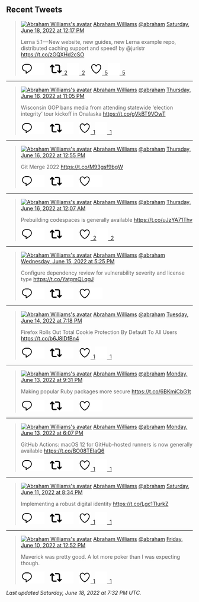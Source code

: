 ## Recent Tweets

> [![Abraham Williams's avatar](https://pbs.twimg.com/profile_images/897079141719195648/_mvh-QJH_mini.jpg)](https://twitter.com/abraham) [Abraham Williams](https://twitter.com/abraham) [@abraham](https://twitter.com/abraham) [Saturday, June 18, 2022 at 12:17 PM](https://twitter.com/abraham/status/1538133750139301889)
>
> Lerna 5.1 — New website, new guides, new Lerna example repo, distributed caching support and speed! by @juristr https://t.co/zGQXHd2cSO
>
> [![Reply](./images/reply_light.svg#gh-light-mode-only "Reply")](https://twitter.com/intent/tweet?in_reply_to=1538133750139301889#gh-light-mode-only)[![Reply](./images/reply.svg#gh-dark-mode-only "Reply")](https://twitter.com/intent/tweet?in_reply_to=1538133750139301889#gh-dark-mode-only)&emsp;[![Retweet](./images/retweet_light.svg#gh-light-mode-only "Retweet")&ensp;2](https://twitter.com/intent/retweet?tweet_id=1538133750139301889#gh-light-mode-only)[![Retweet](./images/retweet.svg#gh-dark-mode-only "Retweet")&ensp;2](https://twitter.com/intent/retweet?tweet_id=1538133750139301889#gh-dark-mode-only)&emsp;[![Like](./images/like_light.svg#gh-light-mode-only "Like")&ensp;5](https://twitter.com/intent/favorite?tweet_id=1538133750139301889#gh-light-mode-only)[![Like](./images/like.svg#gh-dark-mode-only "Like")&ensp;5](https://twitter.com/intent/favorite?tweet_id=1538133750139301889#gh-dark-mode-only)


---

> [![Abraham Williams's avatar](https://pbs.twimg.com/profile_images/897079141719195648/_mvh-QJH_mini.jpg)](https://twitter.com/abraham) [Abraham Williams](https://twitter.com/abraham) [@abraham](https://twitter.com/abraham) [Thursday, June 16, 2022 at 11:05 PM](https://twitter.com/abraham/status/1537572015737036805)
>
> Wisconsin GOP bans media from attending statewide ‘election integrity’ tour kickoff in Onalaska
https://t.co/gVkBT9VOwT
>
> [![Reply](./images/reply_light.svg#gh-light-mode-only "Reply")](https://twitter.com/intent/tweet?in_reply_to=1537572015737036805#gh-light-mode-only)[![Reply](./images/reply.svg#gh-dark-mode-only "Reply")](https://twitter.com/intent/tweet?in_reply_to=1537572015737036805#gh-dark-mode-only)&emsp;[![Retweet](./images/retweet_light.svg#gh-light-mode-only "Retweet")](https://twitter.com/intent/retweet?tweet_id=1537572015737036805#gh-light-mode-only)[![Retweet](./images/retweet.svg#gh-dark-mode-only "Retweet")](https://twitter.com/intent/retweet?tweet_id=1537572015737036805#gh-dark-mode-only)&emsp;[![Like](./images/like_light.svg#gh-light-mode-only "Like")&ensp;1](https://twitter.com/intent/favorite?tweet_id=1537572015737036805#gh-light-mode-only)[![Like](./images/like.svg#gh-dark-mode-only "Like")&ensp;1](https://twitter.com/intent/favorite?tweet_id=1537572015737036805#gh-dark-mode-only)


---

> [![Abraham Williams's avatar](https://pbs.twimg.com/profile_images/897079141719195648/_mvh-QJH_mini.jpg)](https://twitter.com/abraham) [Abraham Williams](https://twitter.com/abraham) [@abraham](https://twitter.com/abraham) [Thursday, June 16, 2022 at 12:55 PM](https://twitter.com/abraham/status/1537418579687133185)
>
> Git Merge 2022 https://t.co/M93gsf9bgW
>
> [![Reply](./images/reply_light.svg#gh-light-mode-only "Reply")](https://twitter.com/intent/tweet?in_reply_to=1537418579687133185#gh-light-mode-only)[![Reply](./images/reply.svg#gh-dark-mode-only "Reply")](https://twitter.com/intent/tweet?in_reply_to=1537418579687133185#gh-dark-mode-only)&emsp;[![Retweet](./images/retweet_light.svg#gh-light-mode-only "Retweet")](https://twitter.com/intent/retweet?tweet_id=1537418579687133185#gh-light-mode-only)[![Retweet](./images/retweet.svg#gh-dark-mode-only "Retweet")](https://twitter.com/intent/retweet?tweet_id=1537418579687133185#gh-dark-mode-only)&emsp;[![Like](./images/like_light.svg#gh-light-mode-only "Like")](https://twitter.com/intent/favorite?tweet_id=1537418579687133185#gh-light-mode-only)[![Like](./images/like.svg#gh-dark-mode-only "Like")](https://twitter.com/intent/favorite?tweet_id=1537418579687133185#gh-dark-mode-only)


---

> [![Abraham Williams's avatar](https://pbs.twimg.com/profile_images/897079141719195648/_mvh-QJH_mini.jpg)](https://twitter.com/abraham) [Abraham Williams](https://twitter.com/abraham) [@abraham](https://twitter.com/abraham) [Thursday, June 16, 2022 at 12:07 AM](https://twitter.com/abraham/status/1537225409040744449)
>
> Prebuilding codespaces is generally available https://t.co/uJzYA71Thv
>
> [![Reply](./images/reply_light.svg#gh-light-mode-only "Reply")](https://twitter.com/intent/tweet?in_reply_to=1537225409040744449#gh-light-mode-only)[![Reply](./images/reply.svg#gh-dark-mode-only "Reply")](https://twitter.com/intent/tweet?in_reply_to=1537225409040744449#gh-dark-mode-only)&emsp;[![Retweet](./images/retweet_light.svg#gh-light-mode-only "Retweet")](https://twitter.com/intent/retweet?tweet_id=1537225409040744449#gh-light-mode-only)[![Retweet](./images/retweet.svg#gh-dark-mode-only "Retweet")](https://twitter.com/intent/retweet?tweet_id=1537225409040744449#gh-dark-mode-only)&emsp;[![Like](./images/like_light.svg#gh-light-mode-only "Like")&ensp;2](https://twitter.com/intent/favorite?tweet_id=1537225409040744449#gh-light-mode-only)[![Like](./images/like.svg#gh-dark-mode-only "Like")&ensp;2](https://twitter.com/intent/favorite?tweet_id=1537225409040744449#gh-dark-mode-only)


---

> [![Abraham Williams's avatar](https://pbs.twimg.com/profile_images/897079141719195648/_mvh-QJH_mini.jpg)](https://twitter.com/abraham) [Abraham Williams](https://twitter.com/abraham) [@abraham](https://twitter.com/abraham) [Wednesday, June 15, 2022 at 5:25 PM](https://twitter.com/abraham/status/1537124211751325698)
>
> Configure dependency review for vulnerability severity and license type https://t.co/YatgmQLqgJ
>
> [![Reply](./images/reply_light.svg#gh-light-mode-only "Reply")](https://twitter.com/intent/tweet?in_reply_to=1537124211751325698#gh-light-mode-only)[![Reply](./images/reply.svg#gh-dark-mode-only "Reply")](https://twitter.com/intent/tweet?in_reply_to=1537124211751325698#gh-dark-mode-only)&emsp;[![Retweet](./images/retweet_light.svg#gh-light-mode-only "Retweet")](https://twitter.com/intent/retweet?tweet_id=1537124211751325698#gh-light-mode-only)[![Retweet](./images/retweet.svg#gh-dark-mode-only "Retweet")](https://twitter.com/intent/retweet?tweet_id=1537124211751325698#gh-dark-mode-only)&emsp;[![Like](./images/like_light.svg#gh-light-mode-only "Like")](https://twitter.com/intent/favorite?tweet_id=1537124211751325698#gh-light-mode-only)[![Like](./images/like.svg#gh-dark-mode-only "Like")](https://twitter.com/intent/favorite?tweet_id=1537124211751325698#gh-dark-mode-only)


---

> [![Abraham Williams's avatar](https://pbs.twimg.com/profile_images/897079141719195648/_mvh-QJH_mini.jpg)](https://twitter.com/abraham) [Abraham Williams](https://twitter.com/abraham) [@abraham](https://twitter.com/abraham) [Tuesday, June 14, 2022 at 7:18 PM](https://twitter.com/abraham/status/1536790206283661313)
>
> Firefox Rolls Out Total Cookie Protection By Default To All Users https://t.co/b6J8IDfBn4
>
> [![Reply](./images/reply_light.svg#gh-light-mode-only "Reply")](https://twitter.com/intent/tweet?in_reply_to=1536790206283661313#gh-light-mode-only)[![Reply](./images/reply.svg#gh-dark-mode-only "Reply")](https://twitter.com/intent/tweet?in_reply_to=1536790206283661313#gh-dark-mode-only)&emsp;[![Retweet](./images/retweet_light.svg#gh-light-mode-only "Retweet")](https://twitter.com/intent/retweet?tweet_id=1536790206283661313#gh-light-mode-only)[![Retweet](./images/retweet.svg#gh-dark-mode-only "Retweet")](https://twitter.com/intent/retweet?tweet_id=1536790206283661313#gh-dark-mode-only)&emsp;[![Like](./images/like_light.svg#gh-light-mode-only "Like")&ensp;1](https://twitter.com/intent/favorite?tweet_id=1536790206283661313#gh-light-mode-only)[![Like](./images/like.svg#gh-dark-mode-only "Like")&ensp;1](https://twitter.com/intent/favorite?tweet_id=1536790206283661313#gh-dark-mode-only)


---

> [![Abraham Williams's avatar](https://pbs.twimg.com/profile_images/897079141719195648/_mvh-QJH_mini.jpg)](https://twitter.com/abraham) [Abraham Williams](https://twitter.com/abraham) [@abraham](https://twitter.com/abraham) [Monday, June 13, 2022 at 9:31 PM](https://twitter.com/abraham/status/1536461281435308032)
>
> Making popular Ruby packages more secure https://t.co/6BKmiCbG1t
>
> [![Reply](./images/reply_light.svg#gh-light-mode-only "Reply")](https://twitter.com/intent/tweet?in_reply_to=1536461281435308032#gh-light-mode-only)[![Reply](./images/reply.svg#gh-dark-mode-only "Reply")](https://twitter.com/intent/tweet?in_reply_to=1536461281435308032#gh-dark-mode-only)&emsp;[![Retweet](./images/retweet_light.svg#gh-light-mode-only "Retweet")](https://twitter.com/intent/retweet?tweet_id=1536461281435308032#gh-light-mode-only)[![Retweet](./images/retweet.svg#gh-dark-mode-only "Retweet")](https://twitter.com/intent/retweet?tweet_id=1536461281435308032#gh-dark-mode-only)&emsp;[![Like](./images/like_light.svg#gh-light-mode-only "Like")](https://twitter.com/intent/favorite?tweet_id=1536461281435308032#gh-light-mode-only)[![Like](./images/like.svg#gh-dark-mode-only "Like")](https://twitter.com/intent/favorite?tweet_id=1536461281435308032#gh-dark-mode-only)


---

> [![Abraham Williams's avatar](https://pbs.twimg.com/profile_images/897079141719195648/_mvh-QJH_mini.jpg)](https://twitter.com/abraham) [Abraham Williams](https://twitter.com/abraham) [@abraham](https://twitter.com/abraham) [Monday, June 13, 2022 at 6:07 PM](https://twitter.com/abraham/status/1536410034309156865)
>
> GitHub Actions: macOS 12 for GitHub-hosted runners is now generally available https://t.co/BO08TEIaQ6
>
> [![Reply](./images/reply_light.svg#gh-light-mode-only "Reply")](https://twitter.com/intent/tweet?in_reply_to=1536410034309156865#gh-light-mode-only)[![Reply](./images/reply.svg#gh-dark-mode-only "Reply")](https://twitter.com/intent/tweet?in_reply_to=1536410034309156865#gh-dark-mode-only)&emsp;[![Retweet](./images/retweet_light.svg#gh-light-mode-only "Retweet")](https://twitter.com/intent/retweet?tweet_id=1536410034309156865#gh-light-mode-only)[![Retweet](./images/retweet.svg#gh-dark-mode-only "Retweet")](https://twitter.com/intent/retweet?tweet_id=1536410034309156865#gh-dark-mode-only)&emsp;[![Like](./images/like_light.svg#gh-light-mode-only "Like")&ensp;1](https://twitter.com/intent/favorite?tweet_id=1536410034309156865#gh-light-mode-only)[![Like](./images/like.svg#gh-dark-mode-only "Like")&ensp;1](https://twitter.com/intent/favorite?tweet_id=1536410034309156865#gh-dark-mode-only)


---

> [![Abraham Williams's avatar](https://pbs.twimg.com/profile_images/897079141719195648/_mvh-QJH_mini.jpg)](https://twitter.com/abraham) [Abraham Williams](https://twitter.com/abraham) [@abraham](https://twitter.com/abraham) [Saturday, June 11, 2022 at 8:34 PM](https://twitter.com/abraham/status/1535722175667359744)
>
> Implementing a robust digital identity https://t.co/Lgc1TlurkZ
>
> [![Reply](./images/reply_light.svg#gh-light-mode-only "Reply")](https://twitter.com/intent/tweet?in_reply_to=1535722175667359744#gh-light-mode-only)[![Reply](./images/reply.svg#gh-dark-mode-only "Reply")](https://twitter.com/intent/tweet?in_reply_to=1535722175667359744#gh-dark-mode-only)&emsp;[![Retweet](./images/retweet_light.svg#gh-light-mode-only "Retweet")](https://twitter.com/intent/retweet?tweet_id=1535722175667359744#gh-light-mode-only)[![Retweet](./images/retweet.svg#gh-dark-mode-only "Retweet")](https://twitter.com/intent/retweet?tweet_id=1535722175667359744#gh-dark-mode-only)&emsp;[![Like](./images/like_light.svg#gh-light-mode-only "Like")&ensp;1](https://twitter.com/intent/favorite?tweet_id=1535722175667359744#gh-light-mode-only)[![Like](./images/like.svg#gh-dark-mode-only "Like")&ensp;1](https://twitter.com/intent/favorite?tweet_id=1535722175667359744#gh-dark-mode-only)


---

> [![Abraham Williams's avatar](https://pbs.twimg.com/profile_images/897079141719195648/_mvh-QJH_mini.jpg)](https://twitter.com/abraham) [Abraham Williams](https://twitter.com/abraham) [@abraham](https://twitter.com/abraham) [Friday, June 10, 2022 at 12:52 PM](https://twitter.com/abraham/status/1535243612782567424)
>
> Maverick was pretty good. A lot more poker than I was expecting though.
>
> [![Reply](./images/reply_light.svg#gh-light-mode-only "Reply")](https://twitter.com/intent/tweet?in_reply_to=1535243612782567424#gh-light-mode-only)[![Reply](./images/reply.svg#gh-dark-mode-only "Reply")](https://twitter.com/intent/tweet?in_reply_to=1535243612782567424#gh-dark-mode-only)&emsp;[![Retweet](./images/retweet_light.svg#gh-light-mode-only "Retweet")](https://twitter.com/intent/retweet?tweet_id=1535243612782567424#gh-light-mode-only)[![Retweet](./images/retweet.svg#gh-dark-mode-only "Retweet")](https://twitter.com/intent/retweet?tweet_id=1535243612782567424#gh-dark-mode-only)&emsp;[![Like](./images/like_light.svg#gh-light-mode-only "Like")&ensp;1](https://twitter.com/intent/favorite?tweet_id=1535243612782567424#gh-light-mode-only)[![Like](./images/like.svg#gh-dark-mode-only "Like")&ensp;1](https://twitter.com/intent/favorite?tweet_id=1535243612782567424#gh-dark-mode-only)


_Last updated Saturday, June 18, 2022 at 7:32 PM UTC._
